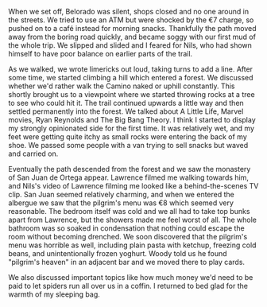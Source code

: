 When we set off, Belorado was silent, shops closed and no one around in the streets. We tried to use an ATM but were shocked by the €7 charge, so pushed on to a café instead for morning snacks. Thankfully the path moved away from the boring road quickly, and became soggy with our first mud of the whole trip. We slipped and slided and I feared for Nils, who had shown himself to have poor balance on earlier parts of the trail.

As we walked, we wrote limericks out loud, taking turns to add a line. After some time, we started climbing a hill which entered a forest. We discussed whether we'd rather walk the Camino naked or uphill constantly. This shortly brought us to a viewpoint where we started throwing rocks at a tree to see who could hit it. The trail continued upwards a little way and then settled permanently into the forest. We talked about A Little Life, Marvel movies, Ryan Reynolds and The Big Bang Theory. I think I started to display my strongly opinionated side for the first time. It was relatively wet, and my feet were getting quite itchy as small rocks were entering the back of my shoe. We passed some people with a van trying to sell snacks but waved and carried on.

Eventually the path descended from the forest and we saw the monastery of San Juan de Ortega appear. Lawrence filmed me walking towards him, and Nils's video of Lawrence filming me looked like a behind-the-scenes TV clip. San Juan seemed relatively charming, and when we entered the albergue we saw that the pilgrim's menu was €8 which seemed very reasonable. The bedroom itself was cold and we all had to take top bunks apart from Lawrence, but the showers made me feel worst of all. The whole bathroom was so soaked in condensation that nothing could escape the room without becoming drenched. We soon discovered that the pilgrim's menu was horrible as well, including plain pasta with ketchup, freezing cold beans, and unintentionally frozen yoghurt. Woody told us he found "pilgrim's heaven" in an adjacent bar and we moved there to play cards.

We also discussed important topics like how much money we'd need to be paid to let spiders run all over us in a coffin. I returned to bed glad for the warmth of my sleeping bag.